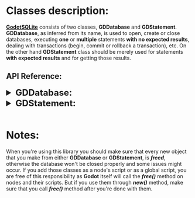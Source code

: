 # Classes description:
**[GodotSQLite](https://github.com/alirezah95/GodotSQLite)** consists of two classes, **GDDatabase** and **GDStatement**. **GDDatabase**, as inferred from its name, is used to open, create or close databases, executing **one** or **multiple** statements **with no expected results**, dealing with transactions (begin, commit or rollback a transaction), etc. On the other hand **GDStatement** class should be merely used for statements **with expected results** and for getting those results.

## API Reference:
<details> <summary style="font-size:24px;font-weight:bold"> GDDatabase: </summary>
&nbsp

* <details> <summary style="font-weight:bold"> open(fileName: <span style="color:purple">String</span>, flags: <span style="color:purple">int</span>) -> <span style="color:purple">int</span>:</summary> <ul style="list-style-type:none;">

If database with the given  **fileName** exists, opens it otherwise create a new database with the given **fileName**. The **flags** argument holds the open mode of the database. Argument **flags** can be `0x01` as **open_readonly**, `0x02` as **open_readwrite** and `0x04` as **open_create** or the bitwise **OR** of those value. Note that an invalid parameter returns an error an the database won't be opened or created. Returns `0` on success and `-1` in case of an error.
</ul>

* <details> <summary style="font-weight:bold"> exec(statement: <span style="color:purple">String</span></span>) -> <span style="color:purple">int</span>:</summary> <ul style="list-style-type:none;">

A shortcut to execute **one** or **multiple** statement **with no expected resutls**. Returns `0` on success and `-1` in case of an error.
</ul>

* <details> <summary style="font-weight:bold"> tableExists(tableName: <span style="color:purple">String</span></span>) -> <span style="color:purple">bool</span>:</summary> <ul style="list-style-type:none;">

Returns `true` if a table with **tableName** exists in the database and `false` if not.
</ul>

* <details> <summary style="font-weight:bold"> backup(fileName: <span style="color:purple">String</span>, type: <span style="color:purple">int</span>) -> <span style="color:purple">int</span>:</summary> <ul style="list-style-type:none;">

If **type** is `0` saves current database to a fileName as backup, and if **type** is `1` loads an already backedup database from **fileName**. Returns `0` on success and `-1` in case of an error.
</ul>

* <details> <summary style="font-weight:bold"> beginTransaction() -> <span style="color:purple">int</span>:</summary> <ul style="list-style-type:none;">

Begins a new transaction on database if and only if no transaction has been already started, if it has you must commit or rollback last transaction in order to begin a new one. In case no database is opened with **open** method, this function returns `-1` as failed. Returns `0` on success and `-1` in case of an error.
</ul>

* <details> <summary style="font-weight:bold"> commitTransaction() -> <span style="color:purple">int</span>:</summary> <ul style="list-style-type:none;">

Commits an already begun transaction. If no transaction has already been begun or if no database is open, this method retures `-1` as an error. Returns `0` on success and `-1` in case of an error.
</ul>

* <details> <summary style="font-weight:bold"> rollback() -> <span style="color:purple">void</span>:</summary> <ul style="list-style-type:none;">

Rollback the aleady started transaction. If no transaction is already begun of if no database is not open, the method merely returns and does not anything.
</ul>

* <details> <summary style="font-weight:bold"> what() -> <span style="color:purple">String</span>:</summary> <ul style="list-style-type:none;">

Returns the last error message stored in database.
</ul>

</details>


<details> <summary style="font-size:24px;font-weight:bold"> GDStatement: </summary>
&nbsp

* <details> <summary style="font-weight:bold"> setStatement(database: <span style="color:purple">GDDatabase</span>, query: <span style="color:purple">String</span>) -> <span style="color:purple">int</span>:</summary> <ul style="list-style-type:none;">

Sets a new statement query, prepares and compile it, to be executed on the given database. Use this methode for queries **with expected results** and use **GDDatabase::exec()** method for no expected result queries (Though you can use this method too). Returns `0` on success and `-1` in case of an error in **query** or if no database is *Null*.
</ul>

* <details> <summary style="font-weight:bold"> executeStep() -> <span style="color:purple">bool</span>:</summary> <ul style="list-style-type:none;">

Execute one step from the last set statement and stores a row of result if any exists. Use this function in while loop condition for queries with one or multiple results, as long as this method returns `true` it means that a row of result is available to fetch, and if it returns `false`, either the query didn't have any results or it is finished.
</ul>

* <details> <summary style="font-weight:bold"> getColumn(index: <span style="color:purple">int</span>) -> <span style="color:purple">Variant</span>:</summary> <ul style="list-style-type:none;">

Gets the column at the given **index** from the last row of result. Use this function inside a while loop after **GDStatement::executeStep()** method. Returns a *Variant* containing the data at column **index** or an empty *Variant* if no row of result exists of in **index** is out-of-range.
</ul>

</details>
&nbsp

# Notes:
When you're using this library you should make sure that every new object that you make from either **GDDatabase** or **GDStatement**, is ***freed***, otherwise the database won't be closed properly and some issues might occur. If you add those classes as a node's script or as a global script, you are free of this responsibility as **Godot** itself will call the ***free()*** method on nodes and their scripts. But if you use them through ***new()*** method, make sure that you call ***free()*** method after you're done with them.